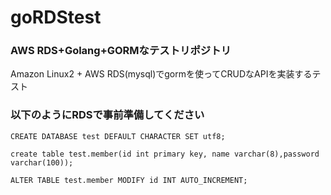 # goRDStest

### AWS RDS+Golang+GORMなテストリポジトリ

Amazon Linux2 + AWS RDS(mysql)でgormを使ってCRUDなAPIを実装するテスト<br>

### 以下のようにRDSで事前準備してください

```
CREATE DATABASE test DEFAULT CHARACTER SET utf8;

create table test.member(id int primary key, name varchar(8),password varchar(100));

ALTER TABLE test.member MODIFY id INT AUTO_INCREMENT;
```
